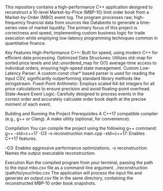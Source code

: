 This repository contains a high-performance C++ application designed to reconstruct a 10-level Market-by-Price (MBP-10) limit order book from a Market-by-Order (MBO) event log. The program processes raw, high-frequency financial data from sources like Databento to generate a time-series view of market liquidity.
The primary focus of this project is correctness and speed, implementing custom business logic for trade execution while employing low-latency programming techniques common in quantitative finance.

Key Features
High-Performance C++: Built for speed, using modern C++ for efficient data processing.
Optimized Data Structures: Utilizes std::map for sorted price levels and std::unordered_map for O(1) average-time access to individual orders, ensuring high-speed state management.
Custom Low-Latency Parser: A custom const char* based parser is used for reading the input CSV, significantly outperforming standard library methods like stringstream.
Fixed-Point Arithmetic: Employs scaled 64-bit integers for all price calculations to ensure precision and avoid floating-point overhead.
State-Aware Event Logic: Carefully designed to process events in the correct order and accurately calculate order book depth at the precise moment of each event.

Building and Running the Project
Prerequisites
A C++17 compatible compiler (e.g., g++ or Clang).
A make utility (optional, for convenience).

Compilation
You can compile the project using the following g++ command:
g++ -std=c++17 -O3 -o reconstruction main.cpp
-std=c++17: Enables C++17 features.

-O3: Enables aggressive performance optimizations.
-o reconstruction: Names the output executable reconstruction.

Execution
Run the compiled program from your terminal, passing the path to the input mbo.csv file as a command-line argument.
./reconstruction /path/to/your/mbo.csv
The application will process the input file and generate an output.csv file in the same directory, containing the reconstructed MBP-10 order book snapshots.
